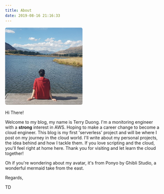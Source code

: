 ```yaml
---
title: About
date: 2019-08-16 21:16:33
---
```


<img src="./index/me.jpg" width="50%" style="border-radius: 2%;">

Hi There!

Welcome to my blog, my name is Terry Duong. I'm a monitoring engineer with a **strong** interest in AWS. Hoping to make a career change to become a cloud engineer. This blog is my first 'serverless' project and will be where I post on my journey in the cloud world. I'll write about my personal projects, the idea behind and how I tackle them. If you love scripting and the cloud, you'll feel right at home here. Thank you for visiting and let learn the cloud together!

Oh if you're wondering about my avatar, it's from Ponyo by Ghibli Studio, a wonderful mermaid take from the east.

Regards,

TD
